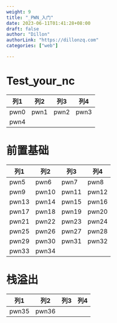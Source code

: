 ```yaml
---
weight: 9
title: "_PWN_入门"
date: 2023-06-11T01:41:28+08:00
draft: false
author: "Dillon"
authorLink: "https://dillonzq.com"
categories: ["web"]

---
```


# Test_your_nc

| 列1  | 列2  | 列3  | 列4  |
| ---- | ---- | ---- | ---- |
| pwn0 | pwn1 | pwn2 | pwn3 |
| pwn4 |      |      |      |

# 前置基础
| 列1   | 列2   | 列3   | 列4   |
| ----- | ----- | ----- | ----- |
| pwn5  | pwn6  | pwn7  | pwn8  |
| pwn9  | pwn10 | pwn11 | pwn12 |
| pwn13 | pwn14 | pwn15 | pwn16 |
| pwn17 | pwn18 | pwn19 | pwn20 |
| pwn21 | pwn22 | pwn23 | pwn24 |
| pwn25 | pwn26 | pwn27 | pwn28 |
| pwn29 | pwn30 | pwn31 | pwn32 |
| pwn33 | pwn34 |       |       |




# 栈溢出

| 列1   | 列2   | 列3  | 列4  |
| ----- | ----- | ---- | ---- |
| pwn35 | pwn36 |      |      |